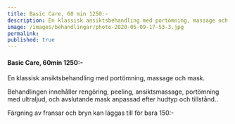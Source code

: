```yaml
---
title: Basic Care, 60 min 1250:-
description: En klassisk ansiktsbehandling med portömning, massage och mask.
image: /images/behandlingar/photo-2020-05-09-17-53-3.jpg
permalink:
published: true
---
```

#### Basic Care, 60min 1250:-

En klassisk ansiktsbehandling med portömning, massage och mask.

Behandlingen innehåller rengöring, peeling, ansiktsmassage, portömning med ultraljud, och avslutande mask anpassad efter hudtyp och tillstånd..

Färgning av fransar och bryn kan läggas till för bara 150:-